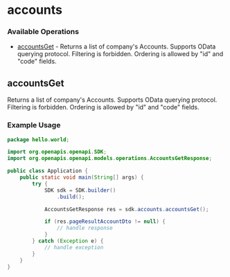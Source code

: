 # accounts

### Available Operations

* [accountsGet](#accountsget) - Returns a list of company's Accounts. Supports OData querying protocol.
Filtering is forbidden.
Ordering is allowed by "id" and "code" fields.

## accountsGet

Returns a list of company's Accounts. Supports OData querying protocol.
Filtering is forbidden.
Ordering is allowed by "id" and "code" fields.

### Example Usage

```java
package hello.world;

import org.openapis.openapi.SDK;
import org.openapis.openapi.models.operations.AccountsGetResponse;

public class Application {
    public static void main(String[] args) {
        try {
            SDK sdk = SDK.builder()
                .build();

            AccountsGetResponse res = sdk.accounts.accountsGet();

            if (res.pageResultAccountDto != null) {
                // handle response
            }
        } catch (Exception e) {
            // handle exception
        }
    }
}
```
